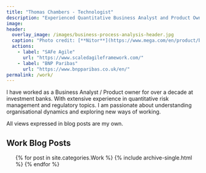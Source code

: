 ```yaml
---
title: "Thomas Chambers - Technologist"
description: "Experienced Quantitative Business Analyst and Product Owner"
image:
header:
  overlay_image: /images/business-process-analysis-header.jpg
  caption: "Photo credit: [**Nitor**](https://www.mega.com/en/product/business-process-analysis)"
  actions:
    - label: "SAFe Agile"
      url: "https://www.scaledagileframework.com/"
    - label: "BNP Paribas"
      url: "https://www.bnpparibas.co.uk/en/"
permalink: /work/
---
```


I have worked as a Business Analyst / Product owner for over a decade at investment banks. With extensive experience in quantitative risk management and regulatory topics. I am passionate about understanding organisational dynamics and exploring new ways of working.

All views expressed in blog posts are my own.

## Work Blog Posts
<ul>{% for post in site.categories.Work %}
    {% include archive-single.html %}
{% endfor %}</ul>

